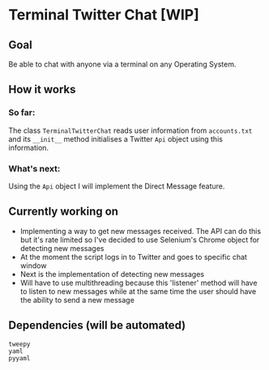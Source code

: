 # Terminal Twitter Chat [WIP]
## Goal
Be able to chat with anyone via a terminal on any Operating System.

## How it works
### So far:
The class `TerminalTwitterChat` reads user information from `accounts.txt` and its `__init__` method initialises a Twitter `Api` object using this information.

### What's next:
Using the `Api` object I will implement the Direct Message feature.

## Currently working on
* Implementing a way to get new messages received. The API can do this but it's rate limited so I've decided to use Selenium's Chrome object for detecting new messages
* At the moment the script logs in to Twitter and goes to specific chat window
* Next is the implementation of detecting new messages
* Will have to use multithreading because this 'listener' method will have to listen to new messages while at the same time the user should have the ability to send a new message

## Dependencies (will be automated)
```
tweepy
yaml
pyyaml
```
